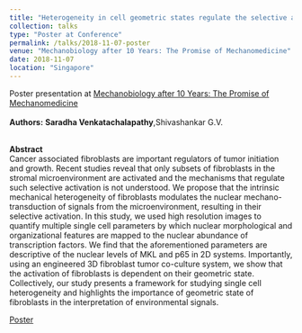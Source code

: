 ```yaml
---
title: "Heterogeneity in cell geometric states regulate the selective activation of fibroblasts in engineered 3D tumor microenvironment"
collection: talks
type: "Poster at Conference"
permalink: /talks/2018-11-07-poster
venue: "Mechanobiology after 10 Years: The Promise of Mechanomedicine"
date: 2018-11-07
location: "Singapore"
---
```

 
Poster presentation at [Mechanobiology after 10 Years: The Promise of Mechanomedicine](https://mbi.nus.edu.sg/mbi-10th-anniversary-conference/)
<br/><br/>
**Authors:** **Saradha Venkatachalapathy**,Shivashankar G.V. <br/><br/>

**Abstract**<br/>
Cancer associated fibroblasts are important regulators of tumor initiation and growth. Recent studies reveal that only subsets of fibroblasts in the stromal microenvironment are activated and the mechanisms that regulate such selective activation is not understood. We propose that the intrinsic mechanical heterogeneity of fibroblasts modulates the nuclear mechano-transduction of signals from the microenvironment, resulting in their selective activation. In this study, we used high resolution images to quantify multiple single cell parameters by which nuclear morphological and organizational features are mapped to the nuclear abundance of transcription factors. We find that the aforementioned parameters are descriptive of the nuclear levels of MKL and p65 in 2D systems. Importantly, using an engineered 3D fibroblast tumor co-culture system, we show that the activation of fibroblasts is dependent on their geometric state. Collectively, our study presents a framework for studying single cell heterogeneity and highlights the importance of geometric state of fibroblasts in the interpretation of environmental signals.<br/>

[Poster](https://SaradhaVenkatachalapathy.github.io/files/Poster_MechanobiologyofDisease_2016.pdf)
